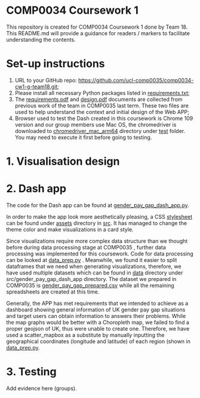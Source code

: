 # COMP0034 Coursework 1

This repository is created for COMP0034 Coursework 1 done by Team 18. This README.md will provide a guidance for readers
 / markers to facilitate understanding the contents.

# Set-up instructions

1. URL to your GitHub repo: https://github.com/ucl-comp0035/comp0034-cw1-g-team18.git;
2. Please install all necessary Python packages listed in [requirements.txt](requirements.txt);
3. The [requirements.pdf](requirements.pdf) and [design.pdf](design.pdf) documents are collected from previous work of 
the team in COMP0035 last term. These two files are used to help understand the context and initial design of the Web APP;
4. Browser used to test the Dash created in this coursework is Chrome 109 version and our group members use Mac OS, 
the chromedriver is downloaded to [chromedriver_mac_arm64](test/chromedriver_mac_arm64) directory under [test](test) 
folder. You may need to execute it first before going to testing.

# 1. Visualisation design



# 2. Dash app

The code for the Dash app can be found at [gender_pay_gap_dash_app.py](src/gender_pay_gap_dash_app/gender_pay_gap_dash_app.py).

In order to make the app look more aesthetically pleasing, a CSS [stylesheet](src/gender_pay_gap_dash_app/assets/style.css) 
can be found under [assets](src/gender_pay_gap_dash_app/assets) directory in [src](src). It has managed to change the theme 
color and make visualizations in a card style.

Since visualizations require more complex data structure than we thought before during data processing stage at COMP0035
, further data processing was implemented for this coursework. Code for data processing can be looked at [data_prep.py](data_prep.py)
. Meanwhile, we found it easier to split dataframes that we need when generating visualizations, therefore, we have used 
multiple datasets which can be found in [data](src/gender_pay_gap_dash_app/data) directory under src/gender_pay_gap_dash_app 
directory. The dataset we prepared in COMP0035 is [gender_pay_gap_prepared.csv](src/gender_pay_gap_dash_app/data/gender_pay_gap_prepared.csv) 
while all the remaining spreadsheets are created at this time.

Generally, the APP has met requirements that we intended to achieve as a dashboard showing general information of UK 
gender pay gap situations and target users can obtain information to answers their problems. While the map graphs would 
be better with a Choropleth map, we failed to find a proper geojson of UK, thus were unable to create one. Therefore, we 
have used a scatter_mapbox as a substitute by manually inputting the geographical coordinates (longitude and latitude) of 
each region (shown in [data_prep.py](data_prep.py).

# 3. Testing

Add evidence here (groups).
